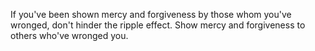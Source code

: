 If you've been shown mercy and forgiveness by those whom you've wronged, don't hinder the ripple effect. Show mercy and forgiveness to others who've wronged you.
